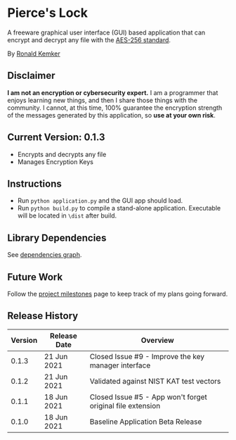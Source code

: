 # Pierce's Lock
A freeware graphical user interface (GUI) based application that can encrypt and decrypt any file with the [AES-256 standard](https://en.wikipedia.org/wiki/Advanced_Encryption_Standard).

By [Ronald Kemker](https://www.linkedin.com/in/ronald-kemker-66250b115)

## Disclaimer
**I am not an encryption or cybersecurity expert.**  I am a programmer that enjoys learning new things, and then I share those things with the community.  I cannot, at this time, 100% guarantee the encryption strength of the messages generated by this application, so **use at your own risk**. 

## Current Version: 0.1.3
- Encrypts and decrypts any file
- Manages Encryption Keys

## Instructions
- Run ```python application.py``` and the GUI app should load.
- Run ```python build.py``` to compile a stand-alone application.  Executable will be located in ```\dist``` after build.

## Library Dependencies
See [dependencies graph](https://github.com/ron-kemker/pierceslock/network/dependencies).

## Future Work
Follow the [project milestones](https://github.com/ron-kemker/pierceslock/milestones) page to keep track of my plans going forward.

## Release History

| Version | Release Date | Overview |
| ------------- | ------------- | ------------- |
| 0.1.3 | 21 Jun 2021 | Closed Issue #9 - Improve the key manager interface |
| 0.1.2 | 21 Jun 2021 | Validated against NIST KAT test vectors |
| 0.1.1 | 18 Jun 2021 | Closed Issue #5 - App won't forget original file extension |
| 0.1.0 | 18 Jun 2021 | Baseline Application Beta Release |



